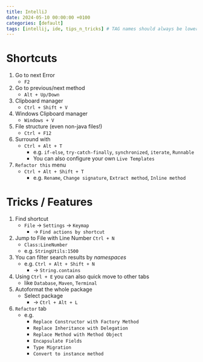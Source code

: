 ```yaml
---
title: IntelliJ
date: 2024-05-10 00:00:00 +0100
categories: [default]
tags: [intellij, ide, tips_n_tricks] # TAG names should always be lowercase
---
```


# Shortcuts

1. Go to next Error
    - `F2`
2. Go to previous/next method
    - `Alt + Up/Down`
3. Clipboard manager
    - `Ctrl + Shift + V`
4. Windows Clipboard manager
    - `Windows + V`
5. File structure (even non-java files!)
    - `Ctrl + F12`
6. Surround with
    - `Ctrl + Alt + T`
        - e.g. `if-else`, `try-catch-finally`, `synchronized`, `iterate`, `Runnable`
        - You can also configure your own `Live Templates`
7. `Refactor this` menu
    - `Ctrl + Alt + Shift + T`
        - e.g. `Rename`, `Change signature`, `Extract method`, `Inline method`

# Tricks / Features

1. Find shortcut
    - `File` -> `Settings` -> `Keymap`
        - -> `Find actions by shortcut`
2. Jump to File with Line Number `Ctrl + N`
    - `Class:LineNumber`
    - e.g. `StringUtils:1500`
3. You can filter search results by _namespaces_
    - e.g. `Ctrl + Alt + Shift + N`
        - -> `String.contains`
4. Using `Ctrl + E` you can also quick move to other tabs
    - like `Database`, `Maven`, `Terminal`
5. Autoformat the whole package
    - Select package
        - -> `Ctrl + Alt + L`
6. `Refactor` tab
    - e.g.
        - `Replace Constructor with Factory Method`
        - `Replace Inheritance with Delegation`
        - `Replace Method with Method Object`
        - `Encapsulate Fields`
        - `Type Migration`
        - `Convert to instance method`
